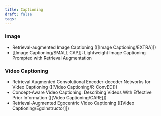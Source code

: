 ```yaml
---
title: Captioning
draft: false
tags:
---
```


### Image 
- Retrieval-augmented Image Captioning ([[Image Captioning/EXTRA]])
- [[Image Captioning/SMALL CAP]]: Lightweight Image Captioning Prompted with Retrieval Augmentation

### Video Captioning
- Retrieval Augmented Convolutional Encoder-decoder Networks for Video Captioning ([[Video Captioning/R-ConvED]])
- Concept-Aware Video Captioning: Describing Videos With Effective Prior Information ([[Video Captioning/CARE]])
- Retrieval-Augmented Egocentric Video Captioning ([[Video Captioning/EgoInstructor]])